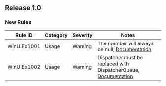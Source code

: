 ﻿## Release 1.0

### New Rules

Rule ID | Category | Severity | Notes
--------|----------|----------|--------------------
WinUIEx1001 | Usage | Warning | The member will always be null, [Documentation](https://dotmorten.github.io/WinUIEx/rules/WinUIEx1001.html)
WinUIEx1002 | Usage | Warning | Dispatcher must be replaced with DispatcherQueue, [Documentation](https://dotmorten.github.io/WinUIEx/rules/WinUIEx1002.html)